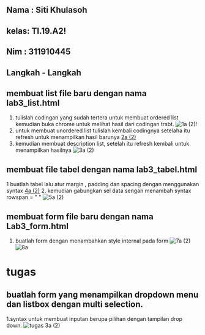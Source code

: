 ## Nama : Siti Khulasoh
## kelas: TI.19.A2!
## Nim  : 311910445

## Langkah - Langkah 
## membuat list file baru dengan nama lab3_list.html
1. tulislah codingan yang sudah tertera untuk membuat ordered list kemudian buka chrome untuk melihat hasil dari codingan trsbt.
![1a (2)](https://user-images.githubusercontent.com/56240533/114531162-d7c43980-9c75-11eb-85d9-3df6edfee53b.png)!
2. untuk membuat unordered list tulislah kembali codingnya setelaha itu refresh untuk menampilkan hasil barunya
[2a (2)](https://user-images.githubusercontent.com/56240533/114531300-faeee900-9c75-11eb-9c61-1d36233ea8dc.png)
3. kemudian membuat description list, setelah itu refresh kembali untuk menampilkan hasilnya 
![3a (2)](https://user-images.githubusercontent.com/56240533/114531532-2eca0e80-9c76-11eb-987e-77e589df67ba.png)

## membuat file tabel dengan nama lab3_tabel.html
1 buatlah tabel lalu  atur margin , padding dan spacing dengan menggunakan syntax <table bordir= " " cellpadding=" " cellspacing=" ">
[4a (2)](https://user-images.githubusercontent.com/56240533/114532030-a13aee80-9c76-11eb-98e3-8c818e53fd59.png)
2. kemudian gabungkan sel data sengan menambah syntax rowspan =  " "
![5a (2)](https://user-images.githubusercontent.com/56240533/114532110-b9127280-9c76-11eb-9602-15b3e7deb308.png)

  
## membuat form file baru dengan nama Lab3_form.html
1. buatlah form dengan menambahkan style internal pada form
![7a (2)](https://user-images.githubusercontent.com/56240533/114532159-c4659e00-9c76-11eb-9be9-181a7471fd12.png)
![8a](https://user-images.githubusercontent.com/56240533/114532174-c9c2e880-9c76-11eb-95c6-a936ecf526b0.png)


# tugas
 ## buatlah form yang menampilkan dropdown menu dan listbox dengan multi selection.
 
 1.syntax untuk membuat  inputan berupa pilihan dengan tampilan drop down.
 ![tugas 3a (2)](https://user-images.githubusercontent.com/56240533/114530803-7bf9b080-9c75-11eb-82bd-a87447d17d60.png)

